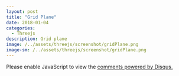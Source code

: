 ```yaml
---
layout: post
title: "Grid Plane"
date: 2018-01-04
categories:
  - Threejs
description: Grid plane   
image: /../assets/threejs/screenshot/gridPlane.png
image-sm: /../assets/threejs/screenshot/gridPlane.png
---
```


<script src="https://code.jquery.com/jquery-1.9.1.min.js"></script>
<script type="text/javascript" src="{{ site.url }}/assets/threejs/build/three.js"></script>
<script type="text/javascript" src="{{ site.url }}/assets/threejs/js/Detector.js"></script>
<script type="text/javascript" src="{{ site.url }}/assets/threejs/js/libs/stats.min.js"></script>
<script src="{{ site.url }}/assets/threejs/js/controls/TransformControls.js"></script>
<script src="{{ site.url }}/assets/threejs/js/controls/OrbitControls.js"></script>
<script src="{{ site.url }}/assets/threejs/js/libs/dat.gui.min.js"></script>
<style type="text/css">
#threejsView div canvas{
	width:100% !important;
}
</style>

<div id="threejsView"></div>
<script type="text/javascript">
	if(!Detector.webgl){
		Detector.addGetWebGLMessage();
	}
	var container, camera, scene, renderer, boxMesh;
	var transformControl; 	//트랜스폼 컨트롤러 
	var stats; 
	var params = {
			xRotate : false,
			yRotate : false,
			zRotate : false
	}
	function onWindowResize(){
		camera.aspect = window.innerWidth / window.innerHeight;
		camera.updateProjectionMatrix();
		renderer.setSize(window.innerWidth, window.innerHeight);
	}
	//초기화 함수 
	function init(){
		container = document.createElement('div');
		container.style.width = '100%';
		container.style.minHeight = '500px';		
		container.style.height = '100%';
		$('#threejsView').append(container);
		// stats 
		stats = new Stats(); 								//stats 객채 생성 
		stats.domElement.style.position = 'relative !important';
		stats.domElement.style.position = 'fit-content';
		console.log(stats.dom);
	

		container.appendChild(stats.dom);		//container에 stats dom append
		//카메라 
		camera = new THREE.PerspectiveCamera(45, window.innerWidth / window.innerHeight, 1, 10000);
		camera.position.set(500,800,1300);
		camera.lookAt(new THREE.Vector3());
		//씬
		scene = new THREE.Scene();
		scene.background = new THREE.Color(0xf0f0f0);
		//그리드 
		var gridHelper = new THREE.GridHelper(1000, 20);
		scene.add(gridHelper);	
		//지오메트리 
		var geometry = new THREE.PlaneBufferGeometry(1000, 1000);
		geometry.rotateX(-Math.PI/2);
		//박스 생성
		var boxTexture = new THREE.TextureLoader().load('{{ site.url }}/assets/threejs/textures/crate.gif');		//박스 텍스쳐 가져오기 
		var boxGeometry = new THREE.BoxBufferGeometry(200, 200, 200);																						//박스 지오메트리
		var boxMaterial  = new THREE.MeshBasicMaterial({map:boxTexture});																				//박스 메터리얼
		boxMesh = new THREE.Mesh(boxGeometry, boxMaterial);
		scene.add(boxMesh);
		//바닥 메시 생성 
		plane = new THREE.Mesh(geometry, new THREE.MeshBasicMaterial({visible:false}));
		scene.add(plane);
		//directional Light 조명 
		var directionalLight = new THREE.DirectionalLight(0xffffff);
		directionalLight.position.set(1,0.75,0.5).normalize();
		scene.add(directionalLight);
		//랜더러
		renderer = new THREE.WebGLRenderer({antialias:true});
		renderer.setPixelRatio(window.devicePixelRatio);
		renderer.setSize($('.post').innerWidth(), $('.post').innerWidth() * 2);
		container.appendChild(renderer.domElement);
		//TransformControls 생성
		transformControl = new THREE.TransformControls(camera, renderer.domElement);
		transformControl.addEventListener('change', render);
		scene.add(transformControl);
		//OrbitControls 생성 - 마우스 조작 컨트롤러
		var controls = new THREE.OrbitControls(camera, renderer.domElement);
		controls.damping = 0.2;
		transformControl.attach(boxMesh);
		//GUI 생성 
		var gui = new dat.GUI();
		gui.add(params, 'xRotate');
		gui.add(params, 'yRotate');
		gui.add(params, 'zRotate');
		gui.open();
		//윈도우 리사이즈 이벤트 리스너 등록
		window.addEventListener('resize', onWindowResize, false);
	}
	// 그리기 함수 
	function render(){
		renderer.render(scene,camera);
	}
	function animate(){
		requestAnimationFrame(animate);
		if(params.xRotate){
			boxMesh.rotation.x += 0.01;	
		}
		if(params.yRotate){
			boxMesh.rotation.y += 0.01;	
		}
		if(params.zRotate){
			boxMesh.rotation.z += 0.01;	
		}
		renderer.render(scene,camera);
		stats.update();
		transformControl.update();
	}
	init();
	animate();
</script>



<div id="disqus_thread"></div>
<script>

/**
*  RECOMMENDED CONFIGURATION VARIABLES: EDIT AND UNCOMMENT THE SECTION BELOW TO INSERT DYNAMIC VALUES FROM YOUR PLATFORM OR CMS.
*  LEARN WHY DEFINING THESE VARIABLES IS IMPORTANT: https://disqus.com/admin/universalcode/#configuration-variables*/
/*
var disqus_config = function () {
this.page.url = PAGE_URL;  // Replace PAGE_URL with your page's canonical URL variable
this.page.identifier = PAGE_IDENTIFIER; // Replace PAGE_IDENTIFIER with your page's unique identifier variable
};
*/
(function() { // DON'T EDIT BELOW THIS LINE
var d = document, s = d.createElement('script');
s.src = 'https://silqwer.disqus.com/embed.js';
s.setAttribute('data-timestamp', +new Date());
(d.head || d.body).appendChild(s);
})();
</script>
<noscript>Please enable JavaScript to view the <a href="https://disqus.com/?ref_noscript">comments powered by Disqus.</a></noscript>